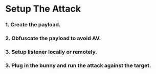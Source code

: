 # Setup The Attack
### 1. Create the payload.
### 2. Obfuscate the payload to avoid AV.
### 3. Setup listener locally or remotely.
### 3. Plug in the bunny and run the attack against the target.
